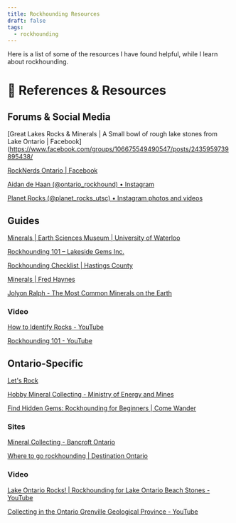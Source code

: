 ```yaml
---
title: Rockhounding Resources
draft: false
tags:
  - rockhounding
---
```

Here is a list of some of the resources I have found helpful, while I learn about rockhounding.

# 🔗 References & Resources 

## Forums & Social Media
[Great Lakes Rocks & Minerals \| A Small bowl of rough lake stones from Lake Ontario \| Facebook](https://www.facebook.com/groups/106675549490547/posts/2435959739895438/

[RockNerds Ontario \| Facebook](https://www.facebook.com/groups/2374179776176676)

[Aidan de Haan (@ontario\_rockhound) • Instagram](https://www.instagram.com/ontario_rockhound/)

[Planet Rocks (@planet\_rocks\_utsc) • Instagram photos and videos](https://www.instagram.com/planet_rocks_utsc/)

## Guides
[Minerals \| Earth Sciences Museum \| University of Waterloo](https://uwaterloo.ca/earth-sciences-museum/educational-resources/minerals)

[Rockhounding 101 – Lakeside Gems Inc.](https://lakesidegems.com/blogs/news/rockhounding-101)

[Rockhounding Checklist | Hastings County](https://hastingscounty.com/adventures/rockhounding-checklist)

[Minerals \| Fred Haynes](https://fredmhaynes.com/category/minerals/)

[Jolyon Ralph - The Most Common Minerals on the Earth](https://www.mindat.org/a/common_minerals)

### Video
[How to Identify Rocks - YouTube](https://www.youtube.com/watch?v=cyBLmW5k06c&t=612s)

[Rockhounding 101 - YouTube](https://youtube.com/playlist?list=PLnFAl_1x4xMqxKk_ZuWNuCnyGc6UtuiPI&si=NQ9xauTyVt8WN91R)

## Ontario-Specific
[Let's Rock](https://planetrocks.utsc.utoronto.ca/index.html)

[Hobby Mineral Collecting - Ministry of Energy and Mines](https://www.geologyontario.mndm.gov.on.ca/mines/lands/policies/hobby_mineral_collecting_policy_e.html)

[Find Hidden Gems: Rockhounding for Beginners \| Come Wander](https://comewander.ca/story/find-hidden-gems-rockhounding-beginners)

### Sites
[Mineral Collecting - Bancroft Ontario](http://www.bancroftontario.com/rock-collecting-sites/)

[Where to go rockhounding \| Destination Ontario](https://www.destinationontario.com/en-ca/articles/rockhounding-ontario)

### Video

[Lake Ontario Rocks! \| Rockhounding for Lake Ontario Beach Stones - YouTube](https://www.youtube.com/watch?v=COgDojKiyjA)

[Collecting in the Ontario Grenville Geological Province - YouTube](https://www.youtube.com/watch?v=AhnF4zZQpcU)




